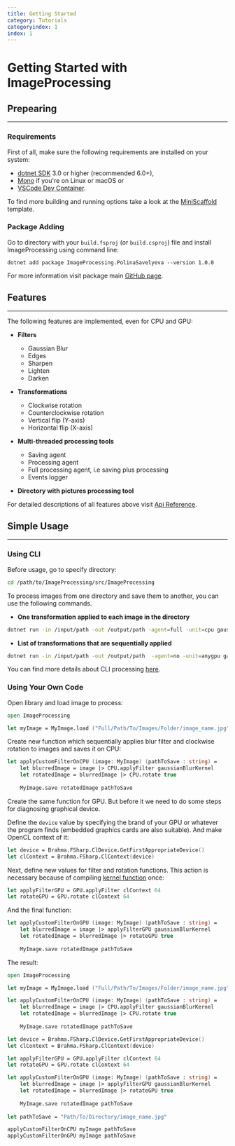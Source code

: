 ```yaml
---
title: Getting Started
category: Tutorials
categoryindex: 1
index: 1
---
```


# Getting Started with ImageProcessing


## Prepearing

---

### Requirements

First of all, make sure the following requirements are installed on your system:

* [dotnet SDK](https://www.microsoft.com/net/download/core) 3.0 or higher (recommended 6.0+),
* [Mono](http://www.mono-project.com/) if you're on Linux or macOS or
* [VSCode Dev Container](https://code.visualstudio.com/docs/remote/containers).

To find more building and running options take a look at the [MiniScaffold](https://github.com/TheAngryByrd/MiniScaffold) template.

### Package Adding

Go to directory with your ``build.fsproj`` (or ``build.csproj``) file and install ImageProcessing using command line:

```shell
dotnet add package ImageProcessing.PolinaSavelyeva --version 1.0.0
```

For more information visit package main [GitHub page](https://github.com/PolinaSavelyeva/ImageProcessing/pkgs/nuget/ImageProcessing.PolinaSavelyeva).

## Features

---

The following features are implemented, even for CPU and GPU:

* **Filters**
    * Gaussian Blur
    * Edges
    * Sharpen
    * Lighten
    * Darken


* **Transformations**
    * Clockwise rotation
    * Counterclockwise rotation
    * Vertical flip (Y-axis)
    * Horizontal flip (X-axis)


* **Multi-threaded processing tools**
    * Saving agent
    * Processing agent
    * Full processing agent, i.e saving plus processing
    * Events logger


* **Directory with pictures processing tool**

For detailed descriptions of all features above visit [Api Reference](https://polinasavelyeva.github.io/ImageProcessing/reference/index.html).

## Simple Usage

---

### Using CLI

Before usage, go to specify directory:

```sh
cd /path/to/ImageProcessing/src/ImageProcessing
```
To process images from one directory and save them to another, you can use the following commands.

* **Оne transformation applied to each image in the directory**

```sh
dotnet run -in /input/path -out /output/path -agent=full -unit=cpu gauss
```

* **List of transformations that are sequentially applied**

```sh
dotnet run -in /input/path -out /output/path  -agent=no -unit=anygpu gauss sharpen
```

You can find more details about CLI processing [here](https://polinasavelyeva.github.io/ImageProcessing/How_Tos/Using_A_CLI.html).

### Using Your Own Code

Open library and load image to process:

```fsharp
open ImageProcessing

let myImage = MyImage.load ("Full/Path/To/Images/Folder/image_name.jpg")
```

Create new function which sequentially applies blur filter and clockwise rotation to images and saves it on CPU:

```fsharp
let applyCustomFilterOnCPU (image: MyImage) (pathToSave : string) = 
    let blurredImage = image |> CPU.applyFilter gaussianBlurKernel
    let rotatedImage = blurredImage |> CPU.rotate true
    
    MyImage.save rotatedImage pathToSave
```

Create the same function for GPU. But before it we need to do some steps for diagnosing graphical device.

Define the ``device`` value by specifying the brand of your GPU or whatever the program finds (embedded graphics cards are also suitable). And make OpenCL context of it:

```fsharp
let device = Brahma.FSharp.ClDevice.GetFirstAppropriateDevice()
let clContext = Brahma.FSharp.ClContext(device)
```

Next, define new values for filter and rotation functions. This action is necessary because of compiling [kernel function](https://polinasavelyeva.github.io/ImageProcessing/How_Tos/Making_A_Code.html#GPU-processing-kernels) once:

```fsharp
let applyFilterGPU = GPU.applyFilter clContext 64
let rotateGPU = GPU.rotate clContext 64
```

And the final function:

```fsharp
let applyCustomFilterOnGPU (image: MyImage) (pathToSave : string) = 
    let blurredImage = image |> applyFilterGPU gaussianBlurKernel
    let rotatedImage = blurredImage |> rotateGPU true
    
    MyImage.save rotatedImage pathToSave
```

The result:

```fsharp
open ImageProcessing

let myImage = MyImage.load ("Full/Path/To/Images/Folder/image_name.jpg")

let applyCustomFilterOnCPU (image: MyImage) (pathToSave : string) = 
    let blurredImage = image |> CPU.applyFilter gaussianBlurKernel
    let rotatedImage = blurredImage |> CPU.rotate true
    
    MyImage.save rotatedImage pathToSave

let device = Brahma.FSharp.ClDevice.GetFirstAppropriateDevice()
let clContext = Brahma.FSharp.ClContext(device)

let applyFilterGPU = GPU.applyFilter clContext 64
let rotateGPU = GPU.rotate clContext 64

let applyCustomFilterOnGPU (image: MyImage) (pathToSave : string) = 
    let blurredImage = image |> applyFilterGPU gaussianBlurKernel
    let rotatedImage = blurredImage |> rotateGPU true
    
    MyImage.save rotatedImage pathToSave
 
let pathToSave = "Path/To/Directory/image_name.jpg"

applyCustomFilterOnCPU myImage pathToSave
applyCustomFilterOnGPU myImage pathToSave
```
